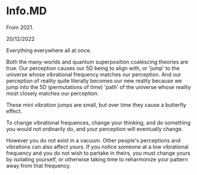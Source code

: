 # Info.MD

From 2021.

20/12/2022

Everything everywhere all at once.

Both the many-worlds and quantum superposition coalescing theories are true. Our perception causes our 5D being to align with, or 'jump' to the universe whose vibrational frequency matches our perception. And our perception of reality quite literally becomes our new reality because we jump into the 5D (permutations of time) 'path' of the universe whose reality most closely matches our perception.

These mini vibration jumps are small, but over time they cause a butterfly effect. 

To change vibrational frequences, change your thinking, and do something you would not ordinarily do, and your perception will eventually change.

However you do not exist in a vacuum. Other people's perceptions and vibrations can also affect yours. If you notice someone at a low vibrational frequency and you do not wish to partake in theirs, you must change yours by isolating yourself, or otherwise taking time to reharmonize your pattern away from that frequency.

